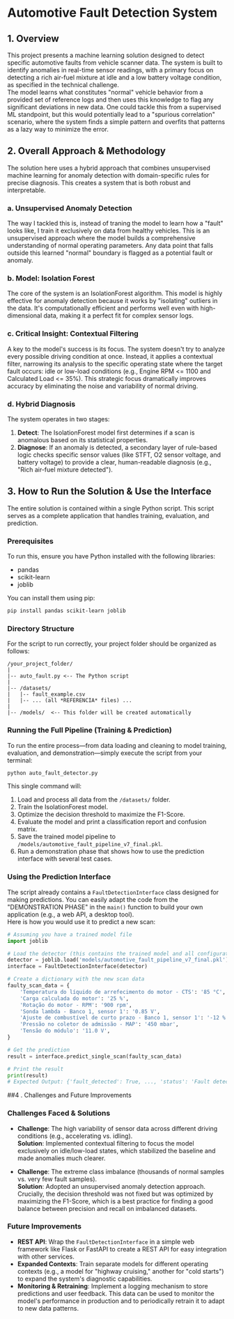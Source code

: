 # Automotive Fault Detection System

## 1. Overview
This project presents a machine learning solution designed to detect specific automotive faults from vehicle scanner data. The system is built to identify anomalies in real-time sensor readings, with a primary focus on detecting a rich air-fuel mixture at idle and a low battery voltage condition, as specified in the technical challenge.  
The model learns what constitutes "normal" vehicle behavior from a provided set of reference logs and then uses this knowledge to flag any significant deviations in new data.
One could tackle this from a supervised ML standpoint, but this would potentially lead to a "spurious correlation" scenario, where the system finds a simple pattern and overfits that patterns as a lazy way to minimize the error.

## 2. Overall Approach & Methodology
The solution here uses a hybrid approach that combines unsupervised machine learning for anomaly detection with domain-specific rules for precise diagnosis. This creates a system that is both robust and interpretable.

### a. Unsupervised Anomaly Detection
The way I tackled this is, instead of traning the model to learn how a "fault" looks like, I train it exclusively on data from healthy vehicles. This is an unsupervised approach where the model builds a comprehensive understanding of normal operating parameters. Any data point that falls outside this learned "normal" boundary is flagged as a potential fault or anomaly.

### b. Model: Isolation Forest
The core of the system is an IsolationForest algorithm. This model is highly effective for anomaly detection because it works by "isolating" outliers in the data. It's computationally efficient and performs well even with high-dimensional data, making it a perfect fit for complex sensor logs.

### c. Critical Insight: Contextual Filtering
A key to the model's success is its focus. The system doesn't try to analyze every possible driving condition at once. Instead, it applies a contextual filter, narrowing its analysis to the specific operating state where the target fault occurs: idle or low-load conditions (e.g., Engine RPM <= 1100 and Calculated Load <= 35%). This strategic focus dramatically improves accuracy by eliminating the noise and variability of normal driving.

### d. Hybrid Diagnosis
The system operates in two stages:
1. **Detect**: The IsolationForest model first determines if a scan is anomalous based on its statistical properties.  
2. **Diagnose**: If an anomaly is detected, a secondary layer of rule-based logic checks specific sensor values (like STFT, O2 sensor voltage, and battery voltage) to provide a clear, human-readable diagnosis (e.g., "Rich air-fuel mixture detected").

## 3. How to Run the Solution & Use the Interface
The entire solution is contained within a single Python script. This script serves as a complete application that handles training, evaluation, and prediction.

### Prerequisites
To run this, ensure you have Python installed with the following libraries:
- pandas
- scikit-learn
- joblib

You can install them using pip:
```bash
pip install pandas scikit-learn joblib
```

### Directory Structure
For the script to run correctly, your project folder should be organized as follows:
```
/your_project_folder/
|
|-- auto_fault.py <-- The Python script
|
|-- /datasets/
|   |-- fault_example.csv
|   |-- ... (all *REFERENCIA* files) ...
|
|-- /models/  <-- This folder will be created automatically
```

### Running the Full Pipeline (Training & Prediction)
To run the entire process—from data loading and cleaning to model training, evaluation, and demonstration—simply execute the script from your terminal:
```bash
python auto_fault_detector.py
```

This single command will:
1. Load and process all data from the `/datasets/` folder.
2. Train the IsolationForest model.
3. Optimize the decision threshold to maximize the F1-Score.
4. Evaluate the model and print a classification report and confusion matrix.
5. Save the trained model pipeline to `/models/automotive_fault_pipeline_v7_final.pkl`.
6. Run a demonstration phase that shows how to use the prediction interface with several test cases.

### Using the Prediction Interface
The script already contains a `FaultDetectionInterface` class designed for making predictions. You can easily adapt the code from the "DEMONSTRATION PHASE" in the `main()` function to build your own application (e.g., a web API, a desktop tool).  
Here is how you would use it to predict a new scan:
```python
# Assuming you have a trained model file
import joblib

# Load the detector (this contains the trained model and all configurations)
detector = joblib.load('models/automotive_fault_pipeline_v7_final.pkl')
interface = FaultDetectionInterface(detector)

# Create a dictionary with the new scan data
faulty_scan_data = {
    'Temperatura do líquido de arrefecimento do motor - CTS': '85 °C',
    'Carga calculada do motor': '25 %',
    'Rotação do motor - RPM': '900 rpm',
    'Sonda lambda - Banco 1, sensor 1': '0.85 V',
    'Ajuste de combustível de curto prazo - Banco 1, sensor 1': '-12 %',
    'Pressão no coletor de admissão - MAP': '450 mbar',
    'Tensão do módulo': '11.0 V',
}

# Get the prediction
result = interface.predict_single_scan(faulty_scan_data)

# Print the result
print(result)
# Expected Output: {'fault_detected': True, ..., 'status': 'Fault detected', 'fault_details': [...]}
```

##4 . Challenges and Future Improvements

### Challenges Faced & Solutions
- **Challenge**: The high variability of sensor data across different driving conditions (e.g., accelerating vs. idling).  
  **Solution**: Implemented contextual filtering to focus the model exclusively on idle/low-load states, which stabilized the baseline and made anomalies much clearer.

- **Challenge**: The extreme class imbalance (thousands of normal samples vs. very few fault samples).  
  **Solution**: Adopted an unsupervised anomaly detection approach. Crucially, the decision threshold was not fixed but was optimized by maximizing the F1-Score, which is a best practice for finding a good balance between precision and recall on imbalanced datasets.

### Future Improvements
- **REST API**: Wrap the `FaultDetectionInterface` in a simple web framework like Flask or FastAPI to create a REST API for easy integration with other services.
- **Expanded Contexts**: Train separate models for different operating contexts (e.g., a model for "highway cruising," another for "cold starts") to expand the system's diagnostic capabilities.
- **Monitoring & Retraining**: Implement a logging mechanism to store predictions and user feedback. This data can be used to monitor the model's performance in production and to periodically retrain it to adapt to new data patterns.
